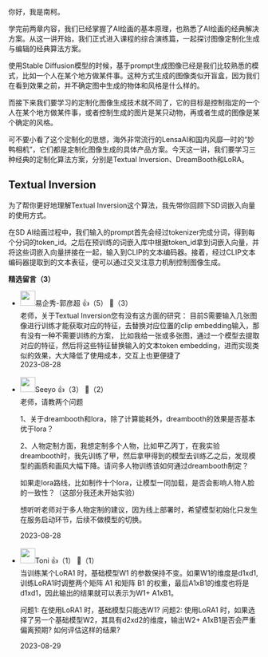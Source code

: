 你好，我是南柯。

学完前两章内容，我们已经掌握了AI绘画的基本原理，也熟悉了AI绘画的经典解决方案。从这一讲开始，我们正式进入课程的综合演练篇，一起探讨图像定制化生成与编辑的经典算法方案。

使用Stable Diffusion模型的时候，基于prompt生成图像已经是我们比较熟悉的模式，比如一个人在某个地方做某件事。这种方式生成的图像类似开盲盒，因为我们在看到效果之前，并不确定图中生成的物体和风格是什么样的。

而接下来我们要学习的定制化图像生成技术就不同了，它的目标是控制指定的一个人在某个地方做某件事，或者控制生成的图片是某只动物，再或者生成的图像是某个确定的风格。

可不要小看了这个定制化的思想，海外非常流行的LensaAI和国内风靡一时的“妙鸭相机”，它们都是定制化图像生成的具体产品方案。今天这一讲，我们要学习三种经典的定制化算法方案，分别是Textual Inversion、DreamBooth和LoRA。

## Textual Inversion

为了帮你更好地理解Textual Inversion这个算法，我先带你回顾下SD词嵌入向量的使用方式。

在SD AI绘画过程中，我们输入的prompt首先会经过tokenizer完成分词，得到每个分词的token\_id。之后在预训练的词嵌入库中根据token\_id拿到词嵌入向量，并将这些词嵌入向量拼接在一起，输入到CLIP的文本编码器。接着，经过CLIP文本编码器提取到的文本表征，便可以通过交叉注意力机制控制图像生成。
<div><strong>精选留言（3）</strong></div><ul>
<li><img src="https://static001.geekbang.org/account/avatar/00/23/c2/5c/791d0f5e.jpg" width="30px"><span>易企秀-郭彦超</span> 👍（5） 💬（3）<div>老师，关于Textual Inversion您有没有这方面的研究：
目前S需要输入几张图像进行训练才能获取对应的特征，去替换对应位置的clip embedding输入，那有没有一种不需要训练的方案， 比如我给一张或多张图，通过一个模型去提取对应的特征，然后将这些特征替换输入的文本token embedding，进而实现类似的效果，大大降低了使用成本，交互上也更便捷了</div>2023-08-28</li><br/><li><img src="http://thirdwx.qlogo.cn/mmopen/vi_32/Q0j4TwGTfTKlicd6xoiaozzsTEH0l2s4epW4zXacqmwAlOrVApGCSIIdReaKwibqxhicqvlEK2vh56sCDvVhEFOlLQ/132" width="30px"><span>Seeyo</span> 👍（3） 💬（2）<div>老师，请教两个问题


1、关于dreambooth和lora，除了计算能耗外，dreambooth的效果是否基本优于lora？

2、人物定制方面，我想定制多个人物，比如甲乙丙丁，在我实验dreambooth时，我先训练了甲，然后拿甲得到的模型去训练乙之后，发现模型的画质和画风大幅下降。请问多人物训练该如何通过dreambooth制定？ 

如果走lora路线，比如制作十个lora，让模型一同加载，是否会影响人物人脸的一致性？（这部分我还未开始实验）

想听听老师对于多人物定制的建议，因为线上部署时，希望模型初始化只发生在服务启动环节，后续不做模型的切换。</div>2023-08-28</li><br/><li><img src="https://static001.geekbang.org/account/avatar/00/30/ef/2d/757bb0d3.jpg" width="30px"><span>Toni</span> 👍（1） 💬（1）<div>当训练某个LoRA1 时，基础模型W1 的参数保持不变。如果W1的维度是d1xd1, 训练LoRA1时调整两个矩阵 A1 和矩阵 B1 的权重，最后A1xB1的维度也将是d1xd1，因此输出的结果就可以表示为W1+ A1xB1。

问题1: 在使用LoRA1 时，基础模型只能选W1? 
问题2: 使用LoRA1 时，如果选择了另一个基础模型W2，其具有d2xd2的维度，输出W2+ A1xB1是否会严重偏离预期? 如何评估这样的结果?</div>2023-08-29</li><br/>
</ul>